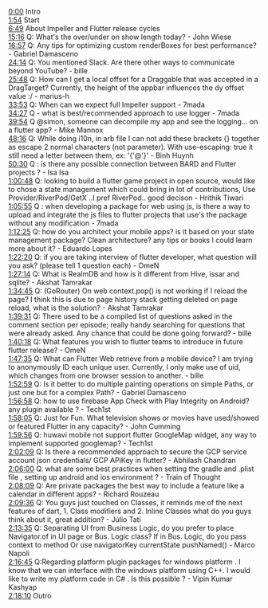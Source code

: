 [0:00](https://www.youtube.com/watch?v=syuJyXmliWY&t=0m00s) Intro  
[1:54](https://www.youtube.com/watch?v=syuJyXmliWY&t=1m54s) Start  
[6:49](https://www.youtube.com/watch?v=syuJyXmliWY&t=6m49s) About Impeller and Flutter release cycles  
[15:16](https://www.youtube.com/watch?v=syuJyXmliWY&t=15m16s) Q: What's the over/under on show length today? - John Wiese  
[16:57](https://www.youtube.com/watch?v=syuJyXmliWY&t=16m57s) Q: Any tips for optimizing custom renderBoxes for best performance? - Gabriel Damasceno  
[24:14](https://www.youtube.com/watch?v=syuJyXmliWY&t=24m14s) Q: You mentioned Slack. Are there other ways to communicate beyond YouTube? - bille  
[25:48](https://www.youtube.com/watch?v=syuJyXmliWY&t=25m48s) Q: How can I get a local offset for a Draggable that was accepted in a DragTarget? Currently, the height of the appbar influences the dy offset value :/ - marius-h  
[33:53](https://www.youtube.com/watch?v=syuJyXmliWY&t=33m53s) Q: When can we expect full Impeller support - 7mada  
[34:27](https://www.youtube.com/watch?v=syuJyXmliWY&t=34m27s) Q - what is best/recommended approach to use logger - 7mada  
[39:54](https://www.youtube.com/watch?v=syuJyXmliWY&t=39m54s) Q @simon, someone can decompile my app and see the logging... on a flutter app? - Mike Mannox  
[48:16](https://www.youtube.com/watch?v=syuJyXmliWY&t=48m16s) Q: While doing i10n, in arb file I can not add these brackets {} together as escape 2 normal characters (not parameter). With use-escaping: true it still need a letter between them, ex: '{'@'}' - Binh Huynh  
[50:30](https://www.youtube.com/watch?v=syuJyXmliWY&t=50m30s) Q : is there any possible connection between BARD and Flutter projects ? - Isa Isa  
[1:00:48](https://www.youtube.com/watch?v=syuJyXmliWY&t=1h00m48s) Q: looking to build a flutter game project in open source, would like to chose a state management which could bring in lot of contributions, Use Provider/RiverPod/GetX ..I pref RiverPod.. good decison - Hrithik Tiwari  
[1:05:55](https://www.youtube.com/watch?v=syuJyXmliWY&t=1h05m55s) Q : when developing a package for web using js, is there a way to upload and integrate the js files to flutter projects that use's the package without any modification - 7mada  
[1:12:25](https://www.youtube.com/watch?v=syuJyXmliWY&t=1h12m25s) Q: how do you architect your mobile apps? is it based on your state management package? Clean architecture? any tips or books I could learn more about it? - Eduardo Lopes  
[1:22:20](https://www.youtube.com/watch?v=syuJyXmliWY&t=1h22m20s) Q: if you are taking interview of flutter developer, what question will you ask? (please tell 1 question each) - OmeN  
[1:27:14](https://www.youtube.com/watch?v=syuJyXmliWY&t=1h27m14s) Q: What is RealmDB and how is it different from Hive, issar and sqlite? - Akshat Tamrakar  
[1:34:45](https://www.youtube.com/watch?v=syuJyXmliWY&t=1h34m45s) Q: (GoRouter) On web context.pop() is not working if I reload the page? I think this is due to page history stack getting deleted on page reload, what is the solution? - Akshat Tamrakar  
[1:39:31](https://www.youtube.com/watch?v=syuJyXmliWY&t=1h39m31s) Q: There used to be a compiled list of questions asked in the comment section per episode; really handy searching for questions that were already asked. Any chance that could be done going forward? - bille  
[1:40:18](https://www.youtube.com/watch?v=syuJyXmliWY&t=1h40m18s) Q: What features you wish to flutter teams to introduce in future flutter release? - OmeN  
[1:47:35](https://www.youtube.com/watch?v=syuJyXmliWY&t=1h47m35s) Q: What can Flutter Web retrieve from a mobile device? I am trying to anonymously ID each unique user. Currently, I only make use of uid, which changes from one browser session to another. - bille  
[1:52:59](https://www.youtube.com/watch?v=syuJyXmliWY&t=1h52m59s) Q: Is it better to do multiple painting operations on simple Paths, or just one but for a complex Path? - Gabriel Damasceno  
[1:56:58](https://www.youtube.com/watch?v=syuJyXmliWY&t=1h56m58s) Q: how to use firebase App Check with Play Integrity on Android? any plugin available ? - Tech1st  
[1:58:05](https://www.youtube.com/watch?v=syuJyXmliWY&t=1h58m05s) Q: Just for Fun. What television shows or movies have used/showed or featured Flutter in any capacity? - John Cumming  
[1:59:56](https://www.youtube.com/watch?v=syuJyXmliWY&t=1h59m56s) Q: huwavi mobile not support flutter GoogleMap widget, any way to implement supported googlemap? - Tech1st  
[2:02:09](https://www.youtube.com/watch?v=syuJyXmliWY&t=2h02m09s) Q: Is there a recommended approach to secure the GCP service account json credentials/ GCP APiKey in flutter? - Abhilash Chandran  
[2:06:00](https://www.youtube.com/watch?v=syuJyXmliWY&t=2h06m00s) Q. what are some best practices when setting the gradle and .plist file , setting up android and ios environment ? - Train of Thought  
[2:08:09](https://www.youtube.com/watch?v=syuJyXmliWY&t=2h08m09s) Q: Are private packages the best way to include a feature like a calendar in different apps? - Richard Rouzeau  
[2:09:36](https://www.youtube.com/watch?v=syuJyXmliWY&t=2h09m36s) Q: You guys just touched on Classes, it reminds me of the next features of dart, 1. Class modifiers and 2. Inline Classes what do you guys think about it, great addition? - Júlio Tati  
[2:13:35](https://www.youtube.com/watch?v=syuJyXmliWY&t=2h13m35s) Q: Separating UI from Business Logic, do you prefer to place Navigator.of in UI page or Bus. Logic class? If in Bus. Logic, do you pass context to method Or use navigatorKey currentState pushNamed() - Marco Napoli  
[2:16:45](https://www.youtube.com/watch?v=syuJyXmliWY&t=2h16m45s) Q:Regarding platform plugin packages for windows platform . I know that we can interface with the windows platform using C++. I would like to write my platform code in C# . Is this possible ? - Vipin Kumar Kashyap  
[2:18:10](https://www.youtube.com/watch?v=syuJyXmliWY&t=2h18m10s) Outro  
